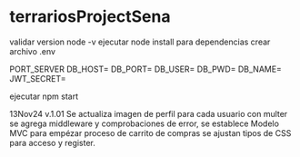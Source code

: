 # terrariosProjectSena

validar version node -v
ejecutar node install para dependencias 
crear archivo .env


PORT_SERVER
DB_HOST=
DB_PORT=
DB_USER=
DB_PWD=
DB_NAME=
JWT_SECRET=

ejecutar npm start

13Nov24 v.1.01
Se actualiza imagen de perfil para cada usuario con multer se agrega middleware y comprobaciones de error, se establece Modelo MVC para empézar proceso de carrito de compras se ajustan tipos de CSS para acceso y register.

